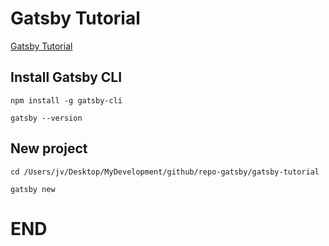 # Gatsby Tutorial

[Gatsby Tutorial](https://www.gatsbyjs.com/docs/tutorial)

## Install Gatsby CLI

```
npm install -g gatsby-cli
```

```
gatsby --version
```

## New project

```
cd /Users/jv/Desktop/MyDevelopment/github/repo-gatsby/gatsby-tutorial
```

```
gatsby new
```





# END
